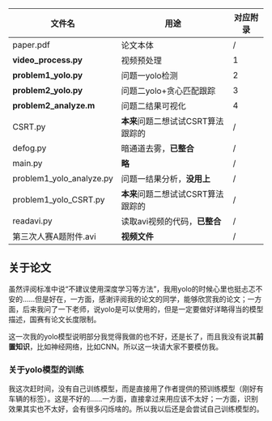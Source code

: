 | 文件名                   | 用途                               | 对应附录 |
| ------------------------ | ---------------------------------- | -------- |
| paper.pdf                | 论文本体                           | /        |
| **video_process.py**     | 视频预处理                         | 1        |
| **problem1_yolo.py**     | 问题一yolo检测                     | 2        |
| **problem2_yolo.py**     | 问题二yolo+贪心匹配跟踪            | 3        |
| **problem2_analyze.m**   | 问题二结果可视化                   | 4        |
| CSRT.py                  | **本来**问题二想试试CSRT算法跟踪的 | /        |
| defog.py                 | 暗通道去雾，**已整合**             | /        |
| main.py                  | **略**                             | /        |
| problem1_yolo_analyze.py | 问题一结果分析，**没用上**         | /        |
| problem1_yolo_CSRT.py    | **本来**问题二想试试CSRT算法跟踪的 | /        |
| readavi.py               | 读取avi视频的代码，**已整合**      | /        |
| 第三次人赛A题附件.avi    | **视频文件**                       | /        |

## 关于论文

虽然评阅标准中说“不建议使用深度学习等方法”，我用yolo的时候心里也挺忐忑不安的……但是好在，一方面，感谢评阅我的论文的同学，能够欣赏我的论文；一方面，后来我问了一下老师，说yolo是可以使用的，但是一定要做好详略得当的模型描述，国赛有论文长度限制。

这一次我的yolo模型说明部分我觉得我做的也不好，还是长了，而且我没有说其**前置知识**，比如神经网络，比如CNN。所以这一块请大家不要模仿我。

### 关于yolo模型的训练

我这次赶时间，没有自己训练模型，而是直接用了作者提供的预训练模型（刚好有车辆的标签）。这是不好的……一方面，直接拿过来用应该不太好；一方面，识别效果其实也不太好，会有很多闪烁啥的。所以我以后还是会尝试自己训练模型的。